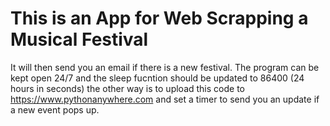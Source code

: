 # This is an App for Web Scrapping a Musical Festival 
It will then send you an email if there is a new festival. The program can be kept open 24/7 and the sleep fucntion should be updated to 86400 (24 hours in seconds) the other way is to upload this code to https://www.pythonanywhere.com and set a timer to send you an update if a new event pops up.
